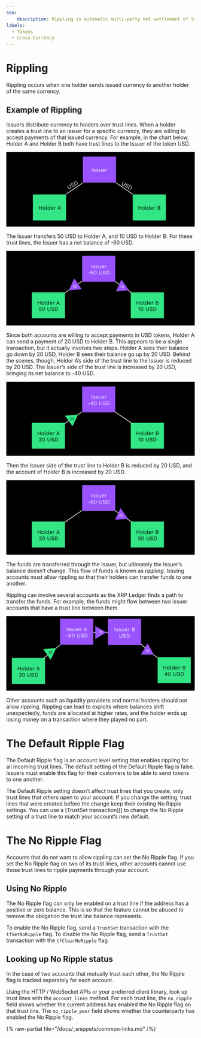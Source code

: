 ```yaml
---
seo:
    description: Rippling is automatic multi-party net settlement of token balances.
labels:
  - Tokens
  - Cross-Currency
---
```

# Rippling

Rippling occurs when one holder sends issued currency to another holder of the same currency. 

## Example of Rippling

Issuers distribute currency to holders over trust lines. When a holder creates a trust line to an issuer for a specific currency, they are willing to accept payments of that issued currency. For example, in the chart below, Holder A and Holder B both have trust lines to the Issuer of the token USD.

[![Issuer with trust lines to two holders.](/docs/img/cpt-rippling1.png "Issuer with trust lines to two holders.")](/docs/img/cpt-rippling1.png)

The Issuer transfers 50 USD to Holder A, and 10 USD to Holder B. For these trust lines, the Issuer has a net balance of -60 USD.

[![Issuer sends currency to holders.](/docs/img/cpt-rippling2.png "Issuer sends currency to holders.")](/docs/img/cpt-rippling2.png)

Since both accounts are willing to accept payments in USD tokens, Holder A can send a payment of 20 USD to Holder B. This appears to be a single transaction, but it actually involves two steps. Holder A sees their balance go down by 20 USD, Holder B sees their balance go up by 20 USD. Behind the scenes, though, Holder A’s side of the trust line to the Issuer is reduced by 20 USD. The Issuer’s side of the trust line is increased by 20 USD, bringing its net balance to -40 USD.

[![Holder A sends currency through the Issuer.](/docs/img/cpt-rippling3.png "Holder A sends currency through the Issuer.")](/docs/img/cpt-rippling3.png)

Then the Issuer side of the trust line to Holder B is reduced by 20 USD, and the account of Holder B is increased by 20 USD.

[![Holder B receives currency through the Issuer.](/docs/img/cpt-rippling4.png "Holder B receives currency through the Issuer.")](/docs/img/cpt-rippling4.png)

The funds are transferred through the Issuer, but ultimately the Issuer’s balance doesn’t change. This flow of funds is known as _rippling_. Issuing accounts must allow rippling so that their holders can transfer funds to one another. 

Rippling can involve several accounts as the XRP Ledger finds a path to transfer the funds. For example, the funds might flow between two issuer accounts that have a trust line between them.

[![Holder A transfers currency through Issuers A and B to get to Holder B.](/docs/img/cpt-rippling5.png "Holder A transfers currency through Issuers A and B to get to Holder B.")](/docs/img/cpt-rippling5.png)

Other accounts such as liquidity providers and normal holders should not allow rippling. Rippling can lead to exploits where balances shift unexpectedly, funds are allocated at higher rates, and the holder ends up losing money on a transaction where they played no part.

# The Default Ripple Flag

The Default Ripple flag is an account level setting that enables rippling for all incoming trust lines. The default setting of the Default Ripple flag is false. Issuers must enable this flag for their customers to be able to send tokens to one another.

The Default Ripple setting doesn’t affect trust lines that you create, only trust lines that others open to your account. If you change the setting, trust lines that were created before the change keep their existing No Ripple settings. You can use a [TrustSet transaction][] to change the No Ripple setting of a trust line to match your account’s new default.

# The No Ripple Flag

Accounts that do not want to allow rippling can set the No Ripple flag. If you set the No Ripple flag on two of its trust lines, other accounts cannot use those trust lines to ripple payments through your account.

## Using No Ripple

The No Ripple flag can only be enabled on a trust line if the address has a positive or zero balance. This is so that the feature cannot be abused to remove the obligation the trust line balance represents.

To enable the No Ripple flag, send a `TrustSet` transaction with the `tfSetNoRipple` flag. To disable the No Ripple flag, send a `TrustSet` transaction with the `tfClearNoRipple` flag.

## Looking up No Ripple status

In the case of two accounts that mutually trust each other, the No Ripple flag is tracked separately for each account.

Using the HTTP / WebSocket APIs or your preferred client library, look up trust lines with the `account_lines` method. For each trust line, the `no_ripple` field shows whether the current address has enabled the No Ripple flag on that trust line. The `no_ripple_peer` field shows whether the counterparty has enabled the No Ripple flag.

{% raw-partial file="/docs/_snippets/common-links.md" /%}
